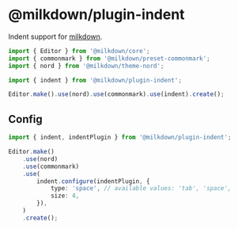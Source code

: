 # @milkdown/plugin-indent

Indent support for [milkdown](https://milkdown.dev/).

```typescript
import { Editor } from '@milkdown/core';
import { commonmark } from '@milkdown/preset-commonmark';
import { nord } from '@milkdown/theme-nord';

import { indent } from '@milkdown/plugin-indent';

Editor.make().use(nord).use(commonmark).use(indent).create();
```

## Config

```typescript
import { indent, indentPlugin } from '@milkdown/plugin-indent';

Editor.make()
    .use(nord)
    .use(commonmark)
    .use(
        indent.configure(indentPlugin, {
            type: 'space', // available values: 'tab', 'space',
            size: 4,
        }),
    )
    .create();
```

